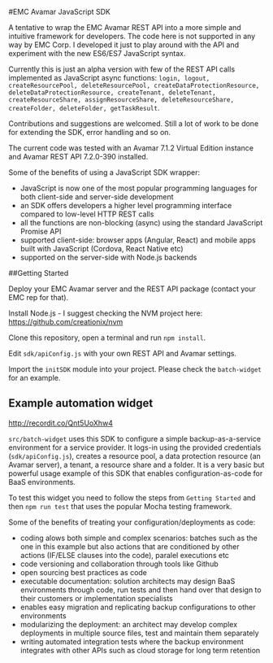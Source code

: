 #EMC Avamar JavaScript SDK

A tentative to wrap the EMC Avamar REST API into a more simple and intuitive framework for developers. The code here is not supported in any way by EMC Corp. I developed it just to play around with the API and experiment with the new ES6/ES7 JavaScript syntax.

Currently this is just an alpha version with few of the REST API calls implemented as JavaScript async functions: 
`login, logout, createResourcePool, deleteResourcePool, createDataProtectionResource, deleteDataProtectionResource, createTenant, deleteTenant, createResourceShare, assignResourceShare, deleteResourceShare, createFolder, deleteFolder, getTaskResult`. 

Contributions and suggestions are welcomed. Still a lot of work to be done for extending the SDK, error handling and so on.

The current code was tested with an Avamar 7.1.2 Virtual Edition instance and Avamar REST API 7.2.0-390 installed.

Some of the benefits of using a JavaScript SDK wrapper:
- JavaScript is now one of the most popular programming languages for both client-side and server-side development
- an SDK offers developers a higher level programming interface compared to low-level HTTP REST calls
- all the functions are non-blocking (async) using the standard JavaScript Promise API
- supported client-side: browser apps (Angular, React) and mobile apps built with JavaScript (Cordova, React Native etc)
- supported on the server-side with Node.js backends

##Getting Started

Deploy your EMC Avamar server and the REST API package (contact your EMC rep for that).

Install Node.js - I suggest checking the NVM project here: https://github.com/creationix/nvm

Clone this repository, open a terminal and run `npm install`.

Edit `sdk/apiConfig.js` with your own REST API and Avamar settings.

Import the `initSDK` module into your project. Please check the `batch-widget` for an example.

## Example automation widget

http://recordit.co/Qnt5UoXhw4

`src/batch-widget` uses this SDK to configure a simple backup-as-a-service environment for a service provider. It logs-in using the provided credentials (`sdk/apiConfig.js`), creates a resource pool, a data protection resource (an Avamar server), a tenant, a resource share and a folder. It is a very basic but powerful usage example of this SDK that enables configuration-as-code for BaaS environments. 

To test this widget you need to follow the steps from `Getting Started` and then `npm run test` that uses the popular Mocha testing framework.

Some of the benefits of treating your configuration/deployments as code:
- coding alows both simple and complex scenarios: batches such as the one in this example but also actions that are conditioned by other actions (IF/ELSE clauses into the code), paralel executions etc
- code versioning and collaboration through tools like Github
- open sourcing best practices as code
- executable documentation: solution architects may design BaaS environments through code, run tests and then hand over that design to their customers or implementation specialists 
- enables easy migration and replicating backup configurations to other environments
- modularizing the deployment: an architect may develop complex deployments in multiple source files, test and maintain them separately 
- writing automated integration tests where the backup environment integrates with other APIs such as cloud storage for long term retention 
